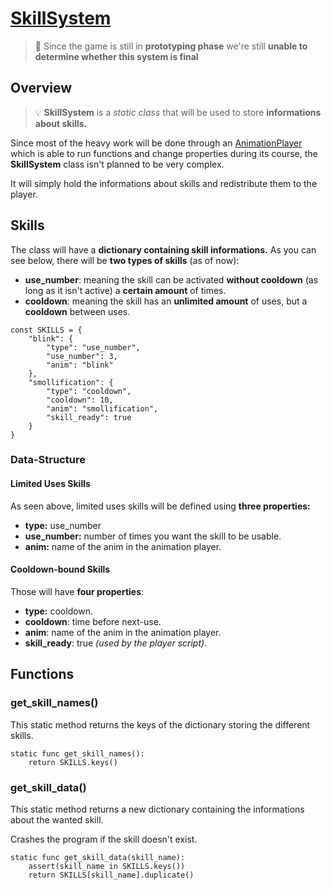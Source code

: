 # [SkillSystem](../scripts/flappy/skill_system.gd)

> 🚨 Since the game is still in **prototyping phase** we're still **unable to determine whether this system is final**

## Overview

> 💡 **SkillSystem** is a *static class* that will be used to store **informations about skills.**

Since most of the heavy work will be done through an [AnimationPlayer](https://docs.godotengine.org/en/stable/classes/class_animationplayer.html) which is able to run functions and change properties during its course, the **SkillSystem** class isn't planned to be very complex.

It will simply hold the informations about skills and redistribute them to the player.

## Skills

The class will have a **dictionary containing skill informations.** 
As you can see below, there will be **two types of skills** (as of now): 
- **use_number**: meaning the skill can be activated **without cooldown** (as long as it isn't active) a **certain amount** of times.
- **cooldown**: meaning the skill has an **unlimited amount** of uses, but a **cooldown** between uses.

```gdscript
const SKILLS = {
	"blink": {
		"type": "use_number",
		"use_number": 3,
		"anim": "blink"
	},
	"smollification": {
		"type": "cooldown",
		"cooldown": 10,
		"anim": "smollification",
		"skill_ready": true
	}
}
```

### Data-Structure

#### Limited Uses Skills

As seen above, limited uses skills will be defined using **three properties:**

- **type:** use_number
- **use_number:** number of times you want the skill to be usable.
- **anim:** name of the anim in the animation player.

#### Cooldown-bound Skills

Those will have **four properties**:

- **type:** cooldown.
- **cooldown**: time before next-use.
- **anim**: name of the anim in the animation player.
- **skill_ready**: true *(used by the player script)*.

## Functions 

### get_skill_names()

This static method returns the keys of the dictionary storing the different skills. 

```gdscript
static func get_skill_names():
	return SKILLS.keys()
```

### get_skill_data()

This static method returns a new dictionary containing the informations about the wanted skill.

Crashes the program if the skill doesn't exist.

```gdscript
static func get_skill_data(skill_name):
	assert(skill_name in SKILLS.keys())
	return SKILLS[skill_name].duplicate()
```